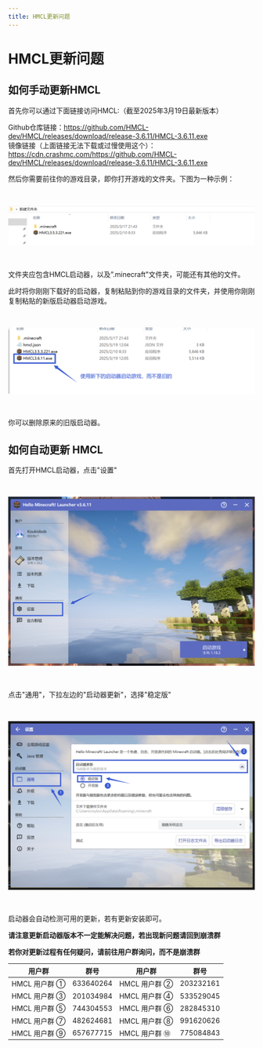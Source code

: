 ```yaml
---
title: HMCL更新问题
---
```


# HMCL更新问题

## 如何手动更新HMCL

首先你可以通过下面链接访问HMCL:（截至2025年3月19日最新版本）

Github仓库链接：https://github.com/HMCL-dev/HMCL/releases/download/release-3.6.11/HMCL-3.6.11.exe<br>
镜像链接（上面链接无法下载或过慢使用这个）：https://cdn.crashmc.com/https://github.com/HMCL-dev/HMCL/releases/download/release-3.6.11/HMCL-3.6.11.exe

然后你需要前往你的游戏目录，即你打开游戏的文件夹。下图为一种示例：

<br>

![示例](hmcl/2.png)

<br>

文件夹应包含HMCL启动器，以及”.minecraft"文件夹，可能还有其他的文件。

此时将你刚刚下载好的启动器，复制粘贴到你的游戏目录的文件夹，并使用你刚刚复制粘贴的新版启动器启动游戏。

<br>

![示例](hmcl/4.png)

<br>

你可以删除原来的旧版启动器。

## 如何自动更新 HMCL

首先打开HMCL启动器，点击"设置"

<br>

![示例](hmcl/5.png)

<br>

点击"通用"，下拉左边的"启动器更新"，选择"稳定版"

<br>

![示例](hmcl/6.png)

<br>

启动器会自动检测可用的更新，若有更新安装即可。


**请注意更新启动器版本不一定能解决问题，若出现新问题请回到崩溃群**

**若你对更新过程有任何疑问，请前往用户群询问，而不是崩溃群**

| 用户群       | 群号       | 用户群       | 群号       |
| ------------ | ---------- | ------------ | ---------- |
| HMCL 用户群 ① | 633640264  | HMCL 用户群 ② | 203232161  |
| HMCL 用户群 ③ | 201034984  | HMCL 用户群 ④ | 533529045  |
| HMCL 用户群 ⑤ | 744304553  | HMCL 用户群 ⑥ | 282845310  |
| HMCL 用户群 ⑦ | 482624681  | HMCL 用户群 ⑧ | 991620626  |
| HMCL 用户群 ⑨ | 657677715  | HMCL 用户群 ⑩ | 775084843  |